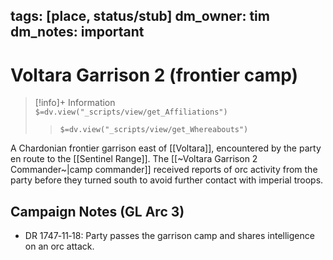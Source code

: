 tags: [place, status/stub]
dm_owner: tim
dm_notes: important
---

# Voltara Garrison 2 (frontier camp)
>[!info]+ Information  
> `$=dv.view("_scripts/view/get_Affiliations")`  
>> `$=dv.view("_scripts/view/get_Whereabouts")`

A Chardonian frontier garrison east of [[Voltara]], encountered by the party en route to the [[Sentinel Range]]. The [[~Voltara Garrison 2 Commander~|camp commander]] received reports of orc activity from the party before they turned south to avoid further contact with imperial troops.

## Campaign Notes (GL Arc 3)

- DR 1747‑11‑18: Party passes the garrison camp and shares intelligence on an orc attack.
